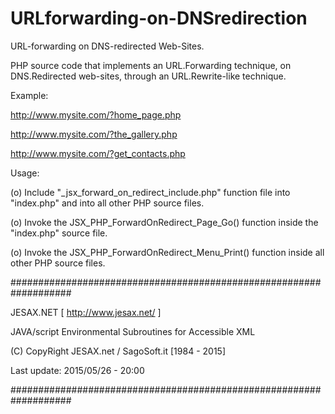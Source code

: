 # URLforwarding-on-DNSredirection

URL-forwarding on DNS-redirected Web-Sites.

PHP source code that implements an URL.Forwarding technique, on DNS.Redirected web-sites, through an URL.Rewrite-like technique.


Example:

http://www.mysite.com/?home_page.php

http://www.mysite.com/?the_gallery.php

http://www.mysite.com/?get_contacts.php


Usage:

(o) Include "_jsx_forward_on_redirect_include.php" function file
    into "index.php" and into all other PHP source files.

(o) Invoke the JSX_PHP_ForwardOnRedirect_Page_Go() function
    inside the "index.php" source file.

(o) Invoke the JSX_PHP_ForwardOnRedirect_Menu_Print() function
    inside all other PHP source files.

 
###################################################################

 JESAX.NET [ http://www.jesax.net/ ] 
 
 JAVA/script Environmental Subroutines for Accessible XML 
 
 (C) CopyRight JESAX.net / SagoSoft.it [1984 - 2015] 
 
 Last update: 2015/05/26 - 20:00 
 
###################################################################
